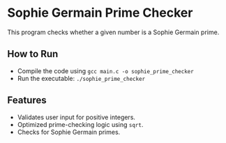 # Sophie Germain Prime Checker
This program checks whether a given number is a Sophie Germain prime.

## How to Run
- Compile the code using `gcc main.c -o sophie_prime_checker`
- Run the executable: `./sophie_prime_checker`

## Features
- Validates user input for positive integers.
- Optimized prime-checking logic using `sqrt`.
- Checks for Sophie Germain primes.
